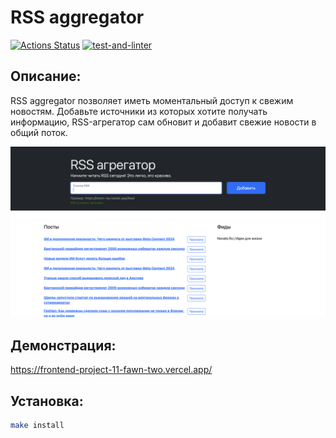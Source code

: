 # RSS aggregator
[![Actions Status](https://github.com/natalia-nuikina/frontend-project-11/actions/workflows/hexlet-check.yml/badge.svg)](https://github.com/natalia-nuikina/frontend-project-11/actions)
[![test-and-linter](https://github.com/natalia-nuikina/frontend-project-11/actions/workflows/testAndLinter.yml/badge.svg)](https://github.com/natalia-nuikina/frontend-project-11/actions/workflows/testAndLinter.yml)

## Описание:
RSS aggregator позволяет иметь моментальный доступ к свежим новостям.
Добавьте источники из которых хотите получать информацию, RSS-агрегатор сам обновит и добавит свежие новости в общий поток.

![alt text](<./src/img/Снимок экрана 2024-10-08 в 17.25.29.png>)

## Демонстрация:
https://frontend-project-11-fawn-two.vercel.app/

## Установка:

```bash
make install
```